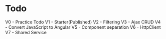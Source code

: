 # Todo

V0 - Practice Todo
V1 - Starter(Published)
V2 - Filtering
V3 - Ajax CRUD
V4 - Convert JavaScript to Angular
V5 - Component separation
V6 - HttpClient
V7 - Shared Service
